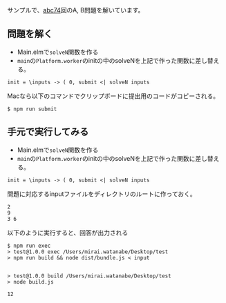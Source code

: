 サンプルで、[abc74](https://atcoder.jp/contests/abc074/tasks)回のA, B問題を解いています。

## 問題を解く

- Main.elmで`solveN`関数を作る
- `main`の`Platform.worker`のinitの中のsolveNを上記で作った関数に差し替える。

```
init = \inputs -> ( 0, submit <| solveN inputs
```

Macなら以下のコマンドでクリップボードに提出用のコードがコピーされる。

```
$ npm run submit
```

## 手元で実行してみる

- Main.elmで`solveN`関数を作る
- `main`の`Platform.worker`のinitの中のsolveNを上記で作った関数に差し替える。

```
init = \inputs -> ( 0, submit <| solveN inputs
```

問題に対応するinputファイルをディレクトリのルートに作っておく。

```input
2
9
3 6
```

以下のように実行すると、回答が出力される

```
$ npm run exec
> test@1.0.0 exec /Users/mirai.watanabe/Desktop/test
> npm run build && node dist/bundle.js < input


> test@1.0.0 build /Users/mirai.watanabe/Desktop/test
> node build.js

12
```